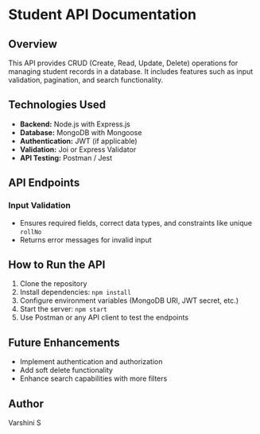 # Student API Documentation

## Overview
This API provides CRUD (Create, Read, Update, Delete) operations for managing student records in a database. It includes features such as input validation, pagination, and search functionality.

## Technologies Used
- **Backend:** Node.js with Express.js
- **Database:** MongoDB with Mongoose
- **Authentication:** JWT (if applicable)
- **Validation:** Joi or Express Validator
- **API Testing:** Postman / Jest

## API Endpoints

###  Input Validation
- Ensures required fields, correct data types, and constraints like unique `rollNo`
- Returns error messages for invalid input

## How to Run the API
1. Clone the repository
2. Install dependencies: `npm install`
3. Configure environment variables (MongoDB URI, JWT secret, etc.)
4. Start the server: `npm start`
5. Use Postman or any API client to test the endpoints

## Future Enhancements
- Implement authentication and authorization
- Add soft delete functionality
- Enhance search capabilities with more filters

## Author
Varshini S

